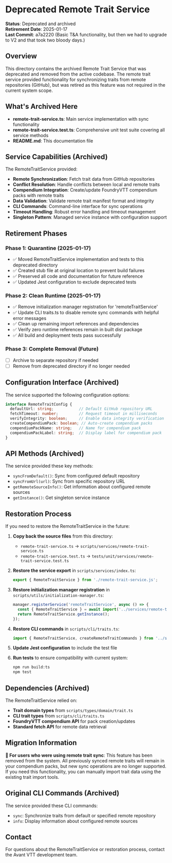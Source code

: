 # Deprecated Remote Trait Service

**Status**: Deprecated and archived  
**Retirement Date**: 2025-01-17  
**Last Commit**: a7a2220 (Basic T&A functionality, but then we had to upgrade to V2 and that took two bloody days.)

## Overview

This directory contains the archived Remote Trait Service that was deprecated and removed from the active codebase. The remote trait service provided functionality for synchronizing traits from remote repositories (GitHub), but was retired as this feature was not required in the current system scope.

## What's Archived Here

- **remote-trait-service.ts**: Main service implementation with sync functionality
- **remote-trait-service.test.ts**: Comprehensive unit test suite covering all service methods
- **README.md**: This documentation file

## Service Capabilities (Archived)

The RemoteTraitService provided:

- **Remote Synchronization**: Fetch trait data from GitHub repositories
- **Conflict Resolution**: Handle conflicts between local and remote traits
- **Compendium Integration**: Create/update FoundryVTT compendium packs with remote traits
- **Data Validation**: Validate remote trait manifest format and integrity
- **CLI Commands**: Command-line interface for sync operations
- **Timeout Handling**: Robust error handling and timeout management
- **Singleton Pattern**: Managed service instance with configuration support

## Retirement Phases

### Phase 1: Quarantine (2025-01-17)
- ✅ Moved RemoteTraitService implementation and tests to this deprecated directory
- ✅ Created stub file at original location to prevent build failures
- ✅ Preserved all code and documentation for future reference
- ✅ Updated Jest configuration to exclude deprecated tests

### Phase 2: Clean Runtime (2025-01-17)
- ✅ Remove initialization manager registration for 'remoteTraitService'
- ✅ Update CLI traits.ts to disable remote sync commands with helpful error messages
- ✅ Clean up remaining import references and dependencies
- ✅ Verify zero runtime references remain in built dist package
- ✅ All build and deployment tests pass successfully

### Phase 3: Complete Removal (Future)
- [ ] Archive to separate repository if needed
- [ ] Remove from deprecated directory if no longer needed

## Configuration Interface (Archived)

The service supported the following configuration options:

```typescript
interface RemoteTraitConfig {
  defaultUrl: string;           // Default GitHub repository URL
  fetchTimeout: number;         // Request timeout in milliseconds
  verifyIntegrity: boolean;     // Enable data integrity verification
  createCompendiumPack: boolean; // Auto-create compendium packs
  compendiumPackName: string;   // Name for compendium pack
  compendiumPackLabel: string;  // Display label for compendium pack
}
```

## API Methods (Archived)

The service provided these key methods:

- `syncFromDefault()`: Sync from configured default repository
- `syncFromUrl(url)`: Sync from specific repository URL
- `getRemoteSourceInfo()`: Get information about configured remote sources
- `getInstance()`: Get singleton service instance

## Restoration Process

If you need to restore the RemoteTraitService in the future:

1. **Copy back the source files** from this directory:
   - `remote-trait-service.ts` → `scripts/services/remote-trait-service.ts`
   - `remote-trait-service.test.ts` → `tests/unit/services/remote-trait-service.test.ts`

2. **Restore the service export** in `scripts/services/index.ts`:
   ```typescript
   export { RemoteTraitService } from './remote-trait-service.js';
   ```

3. **Restore initialization manager registration** in `scripts/utils/initialization-manager.ts`:
   ```typescript
   manager.registerService('remoteTraitService', async () => {
     const { RemoteTraitService } = await import('../services/remote-trait-service.ts');
     return RemoteTraitService.getInstance();
   });
   ```

4. **Restore CLI commands** in `scripts/cli/traits.ts`:
   ```typescript
   import { RemoteTraitService, createRemoteTraitCommands } from '../services/remote-trait-service.ts';
   ```

5. **Update Jest configuration** to include the test file

6. **Run tests** to ensure compatibility with current system:
   ```bash
   npm run build:ts
   npm test
   ```

## Dependencies (Archived)

The RemoteTraitService relied on:

- **Trait domain types** from `scripts/types/domain/trait.ts`
- **CLI trait types** from `scripts/cli/traits.ts`
- **FoundryVTT compendium API** for pack creation/updates
- **Standard fetch API** for remote data retrieval

## Migration Information

**📖 For users who were using remote trait sync**: This feature has been removed from the system. All previously synced remote traits will remain in your compendium packs, but new sync operations are no longer supported. If you need this functionality, you can manually import trait data using the existing trait import tools.

## Original CLI Commands (Archived)

The service provided these CLI commands:

- `sync`: Synchronize traits from default or specified remote repository
- `info`: Display information about configured remote sources

## Contact

For questions about the RemoteTraitService or restoration process, contact the Avant VTT development team. 